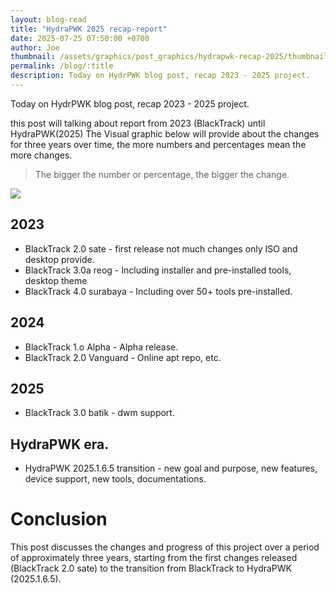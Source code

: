 ```yaml
---
layout: blog-read
title: "HydraPWK 2025 recap-report"
date: 2025-07-25 07:50:00 +0700
author: Joe
thumbnail: /assets/graphics/post_graphics/hydrapwk-recap-2025/thumbnail.png
permalink: /blog/:title
description: Today on HydrPWK blog post, recap 2023 - 2025 project.
---
```

Today on HydrPWK blog post, recap 2023 - 2025 project.

this post will talking about report from 2023 (BlackTrack) until HydraPWK(2025)
The Visual graphic below will provide about the changes for three years over time, the more numbers and percentages mean the more changes.

> The bigger the number or percentage, the bigger the change.

![](/assets/graphics/post_graphics/hydrapwk-recap-2025/hydrapwk-chart-graph.jpg)

## 2023
- BlackTrack 2.0 sate - first release not much changes only ISO and desktop provide.
- BlackTrack 3.0a reog - Including installer and pre-installed tools, desktop theme
- BlackTrack 4.0 surabaya - Including over 50+ tools pre-installed.

## 2024
- BlackTrack 1.o Alpha - Alpha release.
- BlackTrack 2.0 Vanguard - Online apt repo, etc.

## 2025
- BlackTrack 3.0 batik - dwm support.

## HydraPWK era.
- HydraPWK 2025.1.6.5 transition - new goal and purpose, new features, device support, new tools, documentations.



# Conclusion
This post discusses the changes and progress of this project over a period of approximately three years, starting from the first changes released (BlackTrack 2.0 sate) to the transition from BlackTrack to HydraPWK (2025.1.6.5).